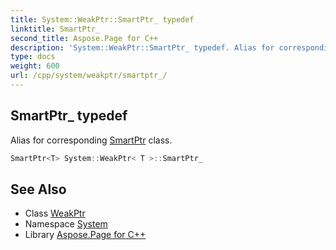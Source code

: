 ```yaml
---
title: System::WeakPtr::SmartPtr_ typedef
linktitle: SmartPtr_
second_title: Aspose.Page for C++
description: 'System::WeakPtr::SmartPtr_ typedef. Alias for corresponding SmartPtr class in C++.'
type: docs
weight: 600
url: /cpp/system/weakptr/smartptr_/
---
```

## SmartPtr_ typedef


Alias for corresponding [SmartPtr](../../smartptr/) class.

```cpp
SmartPtr<T> System::WeakPtr< T >::SmartPtr_
```

## See Also

* Class [WeakPtr](../)
* Namespace [System](../../)
* Library [Aspose.Page for C++](../../../)
